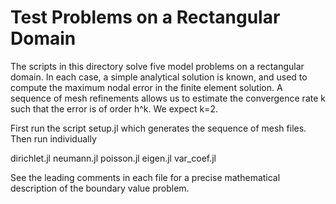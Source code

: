 Test Problems on a Rectangular Domain
=====================================

The scripts in this directory solve five model problems on
a rectangular domain.  In each case, a simple analytical solution
is known, and used to compute the maximum nodal error in the finite
element solution.  A sequence of mesh refinements allows us to estimate
the convergence rate k such that the error is of order h^k.  We expect
k=2.

First run the script setup.jl which generates the sequence of mesh files.
Then run individually

dirichlet.jl
neumann.jl
poisson.jl
eigen.jl
var_coef.jl

See the leading comments in each file for a precise mathematical
description of the boundary value problem.
